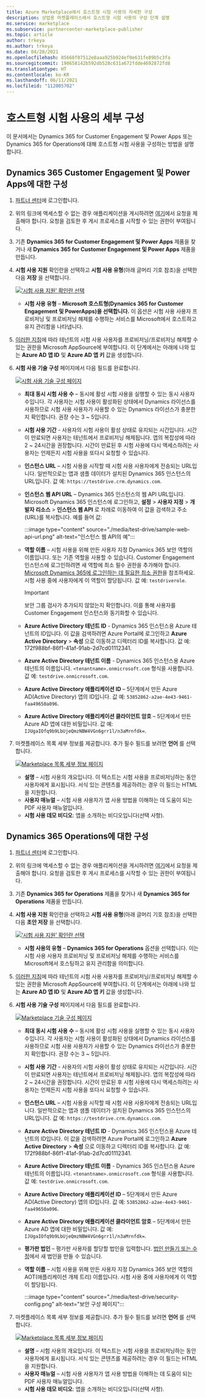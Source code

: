```yaml
---
title: Azure Marketplace에서 호스트형 시험 사용의 자세한 구성
description: 상업용 마켓플레이스에서 호스트형 시험 사용의 구성 단계 설명
ms.service: marketplace
ms.subservice: partnercenter-marketplace-publisher
ms.topic: article
author: trkeya
ms.author: trkeya
ms.date: 04/20/2021
ms.openlocfilehash: 85668f07512e8aaa925b924ef0e631fe89b5c3fa
ms.sourcegitcommit: 190658142b592db528c631a672fdde4692872fd8
ms.translationtype: HT
ms.contentlocale: ko-KR
ms.lasthandoff: 06/11/2021
ms.locfileid: "112005702"
---
```

# <a name="detailed-configuration-for-hosted-test-drives"></a>호스트형 시험 사용의 세부 구성

이 문서에서는 Dynamics 365 for Customer Engagement 및 Power Apps 또는 Dynamics 365 for Operations에 대해 호스트형 시험 사용을 구성하는 방법을 설명합니다.

## <a name="configure-for-dynamics-365-customer-engagement--power-apps"></a>Dynamics 365 Customer Engagement 및 Power Apps에 대한 구성

1. [파트너 센터](https://go.microsoft.com/fwlink/?linkid=2165507)에 로그인합니다.
2. 위의 링크에 액세스할 수 없는 경우 애플리케이션을 게시하려면 [여기](https://appsource.microsoft.com/partners/list-an-app)에서 요청을 제출해야 합니다. 요청을 검토한 후 게시 프로세스를 시작할 수 있는 권한이 부여됩니다.
3. 기존 **Dynamics 365 for Customer Engagement 및 Power Apps** 제품을 찾거나 새 **Dynamics 365 for Customer Engagement 및 Power Apps** 제품을 만듭니다.
4. **시험 사용 지원** 확인란을 선택하고 **시험 사용 유형**(아래 글머리 기호 참조)을 선택한 다음 **저장** 을 선택합니다.

    [![‘시험 사용 지원’ 확인란 선택](media/test-drive/enable-test-drive-check-box.png)](media/test-drive/enable-test-drive-check-box.png#lightbox)

    - **시험 사용 유형** – **Microsoft 호스트형(Dynamics 365 for Customer Engagement 및 PowerApps)을 선택합니다.** 이 옵션은 시험 사용 사용자 프로비저닝 및 프로비저닝 해제를 수행하는 서비스를 Microsoft에서 호스트하고 유지 관리함을 나타냅니다.

5. [이러한 지침](./test-drive-azure-subscription-setup.md)에 따라 테넌트의 시험 사용 사용자를 프로비저닝/프로비저닝 해제할 수 있는 권한을 Microsoft AppSource에 부여합니다. 이 단계에서는 아래에 나와 있는 **Azure AD 앱 ID** 및 **Azure AD 앱 키** 값을 생성합니다.
6. **시험 사용 기술 구성** 페이지에서 다음 필드를 완료합니다.

    [![시험 사용 기술 구성 페이지](media/test-drive/technical-config-details.png)](media/test-drive/technical-config-details.png#lightbox)

    - **최대 동시 시험 사용 수** – 동시에 활성 시험 사용을 실행할 수 있는 동시 사용자 수입니다. 각 사용자는 시험 사용이 활성화된 상태에서 Dynamics 라이선스를 사용하므로 시험 사용 사용자가 사용할 수 있는 Dynamics 라이선스가 충분한지 확인합니다. 권장 수는 3 ~ 5입니다.
    - **시험 사용 기간** - 사용자의 시험 사용이 활성 상태로 유지되는 시간입니다. 시간이 만료되면 사용자는 테넌트에서 프로비저닝 해제됩니다. 앱의 복잡성에 따라 2 ~ 24시간을 권장합니다. 시간이 만료된 후 시험 사용에 다시 액세스하려는 사용자는 언제든지 시험 사용을 또다시 요청할 수 있습니다.
    - **인스턴스 URL** – 시험 사용을 시작할 때 시험 사용 사용자에게 전송되는 URL입니다. 일반적으로는 앱과 샘플 데이터가 설치된 Dynamics 365 인스턴스의 URL입니다. 값 예: `https://testdrive.crm.dynamics.com`.
    - **인스턴스 웹 API URL** – Dynamics 365 인스턴스의 웹 API URL입니다. Microsoft Dynamics 365 인스턴스에 로그인하고, **설정** > **사용자 지정** > **개발자 리소스** > **인스턴스 웹 API** 로 차례로 이동하여 이 값을 검색하고 주소(URL)를 복사합니다. 예를 들어 값:

        :::image type="content" source="./media/test-drive/sample-web-api-url.png" alt-text="인스턴스 웹 API의 예":::

    - **역할 이름** – 시험 사용을 위해 만든 사용자 지정 Dynamics 365 보안 역할의 이름입니다. 또는 기존 역할을 사용할 수 있습니다. Customer Engagement 인스턴스에 로그인하려면 새 역할에 최소 필수 권한을 추가해야 합니다. [Microsoft Dynamics 365에 로그인하는 데 필요한 최소 권한](https://community.dynamics.com/crm/b/crminogic/archive/2016/11/24/minimum-privileges-required-to-login-microsoft-dynamics-365)을 참조하세요. 시험 사용 중에 사용자에게 이 역할이 할당됩니다. 값 예: `testdriverole`.
    
        > [!IMPORTANT]
        > 보안 그룹 검사가 추가되지 않았는지 확인합니다. 이를 통해 사용자를 Customer Engagement 인스턴스와 동기화할 수 있습니다.

    - **Azure Active Directory 테넌트 ID** - Dynamics 365 인스턴스용 Azure 테넌트의 ID입니다. 이 값을 검색하려면 Azure Portal에 로그인하고 **Azure Active Directory** > **속성** 으로 이동하고 디렉터리 ID를 복사합니다. 값 예: 172f988bf-86f1-41af-91ab-2d7cd01112341.
    - **Azure Active Directory 테넌트 이름** - Dynamics 365 인스턴스용 Azure 테넌트의 이름입니다. `<tenantname>.onmicrosoft.com` 형식을 사용합니다. 값 예: `testdrive.onmicrosoft.com`.
    - **Azure Active Directory 애플리케이션 ID** – 5단계에서 만든 Azure AD(Active Directory) 앱의 ID입니다. 값 예: `53852862-a2ae-4e43-9461-faa49650a096`.
    - **Azure Active Directory 애플리케이션 클라이언트 암호** – 5단계에서 만든 Azure AD 앱에 대한 비밀입니다. 값 예: `IJUgaIOfq9b9LbUjeQmzNBW4VGn6grr1l/n3aMrnfdk=`.

7. 마켓플레이스 목록 세부 정보를 제공합니다. 추가 필수 필드를 보려면 **언어** 를 선택합니다.

    [![Marketplace 목록 세부 정보 페이지](media/test-drive/marketplace-listing-details.png)](media/test-drive/marketplace-listing-details.png#lightbox)

    - **설명** – 시험 사용의 개요입니다. 이 텍스트는 시험 사용을 프로비저닝하는 동안 사용자에게 표시됩니다. 서식 있는 콘텐츠를 제공하려는 경우 이 필드는 HTML을 지원합니다.
    - **사용자 매뉴얼** – 시험 사용 사용자가 앱 사용 방법을 이해하는 데 도움이 되는 PDF 사용자 매뉴얼입니다.
    - **시험 사용 데모 비디오**: 앱을 소개하는 비디오입니다(선택 사항).

## <a name="configure-for-dynamics-365-operations"></a>Dynamics 365 Operations에 대한 구성

1. [파트너 센터](https://go.microsoft.com/fwlink/?linkid=2165507)에 로그인합니다.
2. 위의 링크에 액세스할 수 없는 경우 애플리케이션을 게시하려면 [여기](https://appsource.microsoft.com/partners/list-an-app)에서 요청을 제출해야 합니다. 요청을 검토한 후 게시 프로세스를 시작할 수 있는 권한이 부여됩니다.
3. 기존 **Dynamics 365 for Operations** 제품을 찾거나 새 **Dynamics 365 for Operations** 제품을 만듭니다.
4. **시험 사용 지원** 확인란을 선택하고 **시험 사용 유형**(아래 글머리 기호 참조)을 선택한 다음 **초안 저장** 을 선택합니다.

    [![‘시험 사용 지원’ 확인란 선택](media/test-drive/enable-test-drive-check-box-operations.png)](media/test-drive/enable-test-drive-check-box-operations.png#lightbox)

    - **시험 사용의 유형** – **Dynamics 365 for Operations** 옵션을 선택합니다. 이는 시험 사용 사용자 프로비저닝 및 프로비저닝 해제를 수행하는 서비스를 Microsoft에서 호스팅하고 유지 관리함을 의미합니다.

5. [이러한 지침](https://github.com/Microsoft/AppSource/blob/master/Microsoft%20Hosted%20Test%20Drive/Setup-your-Azure-subscription-for-Dynamics365-Microsoft-Hosted-Test-Drives.md)에 따라 테넌트의 시험 사용 사용자를 프로비저닝/프로비저닝 해제할 수 있는 권한을 Microsoft AppSource에 부여합니다. 이 단계에서는 아래에 나와 있는 **Azure AD 앱 ID** 및 **Azure AD 앱 키** 값을 생성합니다.
6. **시험 사용 기술 구성** 페이지에서 다음 필드를 완료합니다.

    [![Marketplace 기술 구성 페이지](media/test-drive/technical-config-details.png)](media/test-drive/technical-config-details.png#lightbox)

    - **최대 동시 시험 사용 수** – 동시에 활성 시험 사용을 실행할 수 있는 동시 사용자 수입니다. 각 사용자는 시험 사용이 활성화된 상태에서 Dynamics 라이선스를 사용하므로 시험 사용 사용자가 사용할 수 있는 Dynamics 라이선스가 충분한지 확인합니다. 권장 수는 3 ~ 5입니다.
    - **시험 사용 기간** - 사용자의 시험 사용이 활성 상태로 유지되는 시간입니다. 시간이 만료되면 사용자는 테넌트에서 프로비저닝 해제됩니다. 앱의 복잡성에 따라 2 ~ 24시간을 권장합니다. 시간이 만료된 후 시험 사용에 다시 액세스하려는 사용자는 언제든지 시험 사용을 또다시 요청할 수 있습니다.
    - **인스턴스 URL** – 시험 사용을 시작할 때 시험 사용 사용자에게 전송되는 URL입니다. 일반적으로는 앱과 샘플 데이터가 설치된 Dynamics 365 인스턴스의 URL입니다. 값 예: `https://testdrive.crm.dynamics.com`.
    - **Azure Active Directory 테넌트 ID** - Dynamics 365 인스턴스용 Azure 테넌트의 ID입니다. 이 값을 검색하려면 Azure Portal에 로그인하고 **Azure Active Directory** > **속성** 으로 이동하고 디렉터리 ID를 복사합니다. 값 예: 172f988bf-86f1-41af-91ab-2d7cd01112341.
    - **Azure Active Directory 테넌트 이름** - Dynamics 365 인스턴스용 Azure 테넌트의 이름입니다. `<tenantname>.onmicrosoft.com` 형식을 사용합니다. 값 예: `testdrive.onmicrosoft.com`.
    - **Azure Active Directory 애플리케이션 ID** – 5단계에서 만든 Azure AD(Active Directory) 앱의 ID입니다. 값 예: `53852862-a2ae-4e43-9461-faa49650a096`.
    - **Azure Active Directory 애플리케이션 클라이언트 암호** – 5단계에서 만든 Azure AD 앱에 대한 비밀입니다. 값 예: `IJUgaIOfq9b9LbUjeQmzNBW4VGn6grr1l/n3aMrnfdk=`.
    - **평가판 법인** – 평가판 사용자를 할당할 법인을 입력합니다. [법인 만들기 또는 수정](/dynamicsax-2012/appuser-itpro/create-or-modify-a-legal-entity)에서 새 법인을 만들 수 있습니다.
    - **역할 이름** – 시험 사용을 위해 만든 사용자 지정 Dynamics 365 보안 역할의 AOT(애플리케이션 개체 트리) 이름입니다. 시험 사용 중에 사용자에게 이 역할이 할당됩니다.

        :::image type="content" source="./media/test-drive/security-config.png" alt-text="보안 구성 페이지":::

7. 마켓플레이스 목록 세부 정보를 제공합니다. 추가 필수 필드를 보려면 **언어** 를 선택합니다.

    [![Marketplace 목록 세부 정보 페이지](media/test-drive/marketplace-listing-details.png)](media/test-drive/marketplace-listing-details.png#lightbox)

    - **설명** – 시험 사용의 개요입니다. 이 텍스트는 시험 사용을 프로비저닝하는 동안 사용자에게 표시됩니다. 서식 있는 콘텐츠를 제공하려는 경우 이 필드는 HTML을 지원합니다.
    - **사용자 매뉴얼** – 시험 사용 사용자가 앱 사용 방법을 이해하는 데 도움이 되는 PDF 사용자 매뉴얼입니다.
    - **시험 사용 데모 비디오**: 앱을 소개하는 비디오입니다(선택 사항).

<!--
## Next steps

- [Set up your Azure subscription](test-drive-azure-subscription-setup.md) -->